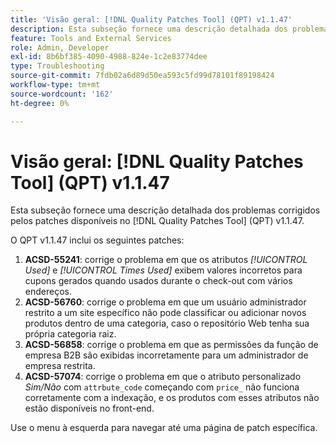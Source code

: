 ```yaml
---
title: 'Visão geral: [!DNL Quality Patches Tool] (QPT) v1.1.47'
description: Esta subseção fornece uma descrição detalhada dos problemas corrigidos pelos patches disponíveis no  [!DNL Quality Patches Tool] (QPT) v1.1.47.
feature: Tools and External Services
role: Admin, Developer
exl-id: 8b6bf385-4090-4988-824e-1c2e83774dee
type: Troubleshooting
source-git-commit: 7fdb02a6d89d50ea593c5fd99d78101f89198424
workflow-type: tm+mt
source-wordcount: '162'
ht-degree: 0%

---
```


# Visão geral: [!DNL Quality Patches Tool] (QPT) v1.1.47

Esta subseção fornece uma descrição detalhada dos problemas corrigidos pelos patches disponíveis no [!DNL Quality Patches Tool] (QPT) v1.1.47.

O QPT v1.1.47 inclui os seguintes patches:

1. **ACSD-55241**: corrige o problema em que os atributos *[!UICONTROL Used]* e *[!UICONTROL Times Used]* exibem valores incorretos para cupons gerados quando usados durante o check-out com vários endereços.
1. **ACSD-56760**: corrige o problema em que um usuário administrador restrito a um site específico não pode classificar ou adicionar novos produtos dentro de uma categoria, caso o repositório Web tenha sua própria categoria raiz.
1. **ACSD-56858**: corrige o problema em que as permissões da função de empresa B2B são exibidas incorretamente para um administrador de empresa restrita.
1. **ACSD-57074**: corrige o problema em que o atributo personalizado *Sim/Não* com `attrbute_code` começando com `price_` não funciona corretamente com a indexação, e os produtos com esses atributos não estão disponíveis no front-end.

Use o menu à esquerda para navegar até uma página de patch específica.
